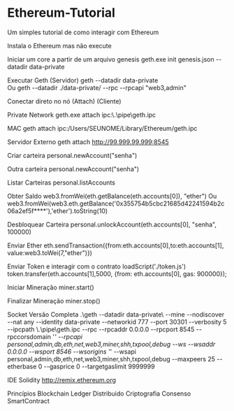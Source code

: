 # Ethereum-Tutorial
Um simples tutorial de como interagir com Ethereum

Instala o Ethereum mas não execute

Iniciar um core a partir de um arquivo genesis
geth.exe init genesis.json --datadir data-private

Executar Geth (Servidor)
geth --datadir data-private\
Ou
geth --datadir ./data-private/ --rpc --rpcapi "web3,admin"

Conectar direto no nó (Attach) (Cliente)

Private Network
geth.exe attach ipc:\\.\pipe\geth.ipc

MAC
geth attach ipc:/Users/SEUNOME/Library/Ethereum/geth.ipc

Servidor Externo
geth attach http://99.999.99.999:8545

Criar carteira
personal.newAccount("senha")

Outra carteira
personal.newAccount("senha")

Listar Carteiras
personal.listAccounts

Obter Saldo
web3.fromWei(eth.getBalance(eth.accounts[0]), "ether")
Ou
web3.fromWei(web3.eth.getBalance('0x355754b5cbc21685d42241594b2c06a2ef5f****'),'ether').toString(10)

Desbloquear Carteira
personal.unlockAccount(eth.accounts[0], "senha", 100000)

Enviar Ether
eth.sendTransaction({from:eth.accounts[0],to:eth.accounts[1], value:web3.toWei(7,"ether")})

Enviar Token e interagir com o contrato
loadScript('./token.js')
token.transfer(eth.accounts[1],5000, {from: eth.accounts[0], gas: 900000});

Iniciar Mineração
miner.start()

Finalizar Mineração
miner.stop()

Socket
Versão Completa
.\geth --datadir data-private\ --mine --nodiscover --nat any --identity data-private --networkid 777 --port 30301 --verbosity 5 --ipcpath \\.\pipe\geth.ipc --rpc --rpcaddr 0.0.0.0 --rpcport 8545 --rpccorsdomain '*' --rpcapi personal,admin,db,eth,net,web3,miner,shh,txpool,debug --ws --wsaddr 0.0.0.0 --wsport 8546 --wsorigins '*' --wsapi personal,admin,db,eth,net,web3,miner,shh,txpool,debug --maxpeers 25 --etherbase 0 --gasprice 0 --targetgaslimit 9999999

IDE Solidity
http://remix.ethereum.org

Princípios Blockchain
Ledger Distribuido
Criptografia
Consenso
SmartContract
